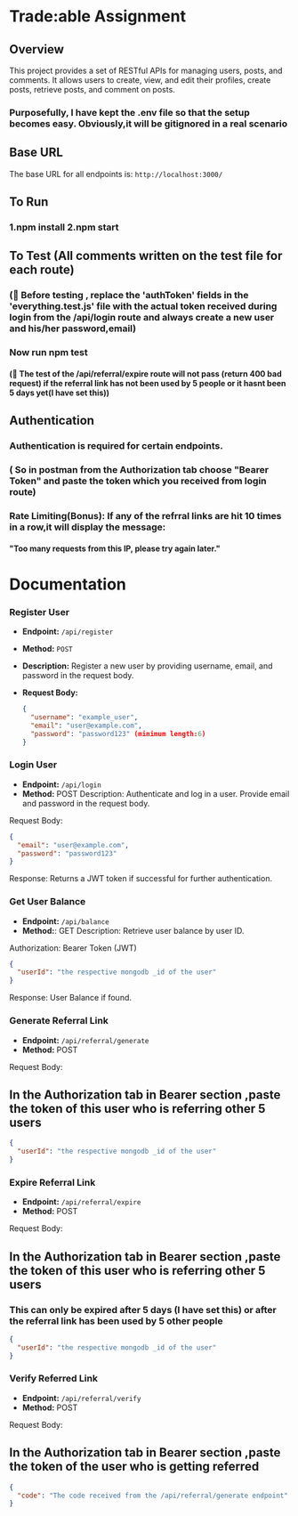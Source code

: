 # Trade:able Assignment

## Overview

This project provides a set of RESTful APIs for managing users, posts, and comments. It allows users to create, view, and edit their profiles, create posts, retrieve posts, and comment on posts.

### Purposefully, I have kept the .env file so that the setup becomes easy. Obviously,it will be gitignored in a real scenario

## Base URL

The base URL for all endpoints is: `http://localhost:3000/`

## To Run

### 1.npm install 2.npm start

## To Test (All comments written on the test file for each route)

### (📌 Before testing , replace the 'authToken' fields in the 'everything.test.js' file with the actual token received during login from the /api/login route and always create a new user and his/her password,email)

### Now run npm test

#### (📌 The test of the /api/referral/expire route will not pass (return 400 bad request) if the referral link has not been used by 5 people or it hasnt been 5 days yet(I have set this))

## Authentication

### Authentication is required for certain endpoints.

### ( So in postman from the Authorization tab choose "Bearer Token" and paste the token which you received from login route)

### Rate Limiting(Bonus): If any of the refrral links are hit 10 times in a row,it will display the message:

#### "Too many requests from this IP, please try again later."

# Documentation

### Register User

- **Endpoint:** `/api/register`
- **Method:** `POST`
- **Description:** Register a new user by providing username, email, and password in the request body.
- **Request Body:**

  ```json
  {
    "username": "example_user",
    "email": "user@example.com",
    "password": "password123" (minimum length:6)
  }
  ```

### Login User

- **Endpoint:** `/api/login`
- **Method:** POST
  Description: Authenticate and log in a user. Provide email and password in the request body.

Request Body:

```json
{
  "email": "user@example.com",
  "password": "password123"
}
```

Response: Returns a JWT token if successful for further authentication.

### Get User Balance

- **Endpoint:** `/api/balance`
- **Method:**: GET
  Description: Retrieve user balance by user ID.

Authorization: Bearer Token (JWT)

```json
{
  "userId": "the respective mongodb _id of the user"
}
```

Response: User Balance if found.

### Generate Referral Link

- **Endpoint:** `/api/referral/generate`
- **Method:** POST

Request Body:

## In the Authorization tab in Bearer section ,paste the token of this user who is referring other 5 users

```json
{
  "userId": "the respective mongodb _id of the user"
}
```

### Expire Referral Link

- **Endpoint:** `/api/referral/expire`
- **Method:** POST

Request Body:

## In the Authorization tab in Bearer section ,paste the token of this user who is referring other 5 users

### This can only be expired after 5 days (I have set this) or after the referral link has been used by 5 other people

```json
{
  "userId": "the respective mongodb _id of the user"
}
```

### Verify Referred Link

- **Endpoint:** `/api/referral/verify`
- **Method:** POST

Request Body:

## In the Authorization tab in Bearer section ,paste the token of the user who is getting referred

```json
{
  "code": "The code received from the /api/referral/generate endpoint"
}
```
